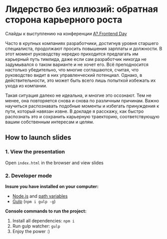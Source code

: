 # Лидерство без иллюзий: обратная сторона карьерного роста

Слайды к выступлению на конференции [A?.Frontend Day](https://digital.alfabank.ru/events/frontend-day)

Часто в крупных компаниях разработчики, достигнув уровня старшего специалиста, продолжают просить повышения зарплаты и должности. В этот момент руководству нередко приходится предлагать им карьерный путь тимлида, даже если сам разработчик никогда не задумывался о таком варианте и не хочет его. Всё преподносится настолько убедительно, что многие соглашаются, считая, что руководство видит в них управленческий потенциал. Однако, в действительности, это может быть всего лишь попыткой избежать их ухода из компании.

Такая ситуация далеко не идеальна, и многие это осознают. Тем не менее, она повторяется снова и снова по различным причинам. Важно научиться распознавать подобные моменты и избегать принуждения к пути, который навязан извне. В докладе я расскажу, как быстро распознать это и сохранить карьерную траекторию, соответствующую вашим собственным интересам и целям.

## How to launch slides
### 1. View the presentation
Open `index.html` in the browser and view slides

### 2. Developer mode

__Insure you have installed on your computer:__

* [Node.js](https://nodejs.org/en/download/) and [path variables](http://stackoverflow.com/questions/8278143/node-js-how-to-run-node-command-from-any-path)
* [Gulp](http://gulpjs.com/) (`npm i gulp -g`)

__Console commands to run the project:__

1. Install all dependenсies: `npm i`
2. Run gulp watcher: `gulp`
3. Enjoy the power :)
